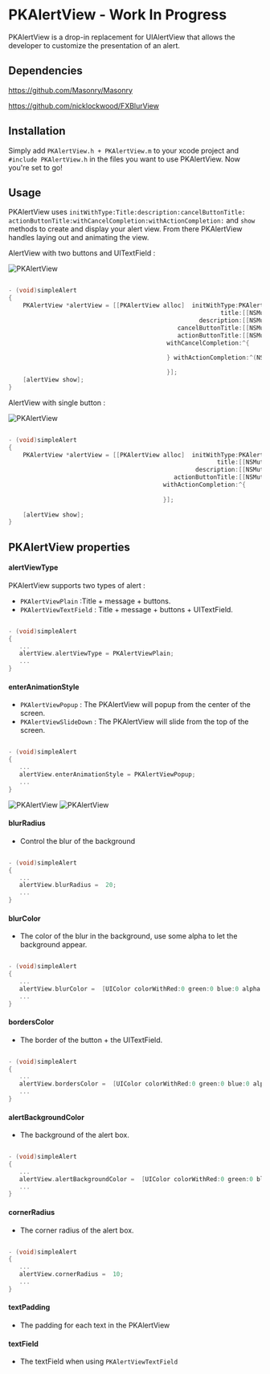 # PKAlertView - Work In Progress
PKAlertView is a drop-in replacement for UIAlertView that allows the developer to customize the presentation of an alert.

## Dependencies ##
https://github.com/Masonry/Masonry

https://github.com/nicklockwood/FXBlurView

## Installation ##

Simply add `PKAlertView.h + PKAlertView.m` to your xcode project and `#include PKAlertView.h` in the files you want to use PKAlertView. 
Now you're set to go!

## Usage ##

 
 PKAlertView uses `initWithType:​Title:​description:​cancelButtonTitle:​actionButtonTitle:​withCancelCompletion:​withActionCompletion:`  and `show` methods to create and display your alert view. 
 From there PKAlertView handles laying out and animating the view. 

AlertView with two buttons and UITextField :

![PKAlertView](https://raw.githubusercontent.com/paperkite/PKAlertView/master/screenshots/screenshot1.png)


```objective-c

- (void)simpleAlert
{
    PKAlertView *alertView = [[PKAlertView alloc]  initWithType:PKAlertViewTextField
                                                           title:[[NSMutableAttributedString alloc] initWithString:@"Bonjour"]
                                                     description:[[NSMutableAttributedString alloc] initWithString:@"Comment allez-vous ?"]
                                               cancelButtonTitle:[[NSMutableAttributedString alloc] initWithString:@"Cancel"]
                                               actionButtonTitle:[[NSMutableAttributedString alloc] initWithString:@"OK"]
                                            withCancelCompletion:^{
                                                
                                            } withActionCompletion:^(NSString *textFieldString) {

                                            }];
    [alertView show];
}

```

AlertView with single button :

![PKAlertView](https://raw.githubusercontent.com/paperkite/PKAlertView/master/screenshots/screenshot2.png)

```objective-c

- (void)simpleAlert
{
    PKAlertView *alertView = [[PKAlertView alloc]  initWithType:PKAlertViewTextField
                                                          title:[[NSMutableAttributedString alloc] initWithString:@"Bonjour"]
                                                    description:[[NSMutableAttributedString alloc] initWithString:@"Comment allez-vous ?"]
                                              actionButtonTitle:[[NSMutableAttributedString alloc] initWithString:@"OK"]
                                           withActionCompletion:^{
                                               
                                           }];
    
    [alertView show];
}

```

PKAlertView properties
----------------


#### alertViewType

PKAlertView supports two types of alert :

* `PKAlertViewPlain` :Title + message + buttons.
* `PKAlertViewTextField` : Title + message + buttons + UITextField.

```objective-c

- (void)simpleAlert
{
   ...
   alertView.alertViewType = PKAlertViewPlain;
   ...
}

```

#### enterAnimationStyle

* `PKAlertViewPopup` : The PKAlertView will popup from the center of the screen.
* `PKAlertViewSlideDown` : The PKAlertView will slide from the top of the screen.

```objective-c

- (void)simpleAlert
{
   ...
   alertView.enterAnimationStyle = PKAlertViewPopup;
   ...
}

```

![PKAlertView](https://raw.githubusercontent.com/paperkite/PKAlertView/master/screenshots/screenshot3.gif)
![PKAlertView](https://raw.githubusercontent.com/paperkite/PKAlertView/master/screenshots/screenshot4.gif)

#### blurRadius

* Control the blur of the background

```objective-c

- (void)simpleAlert
{
   ...
   alertView.blurRadius =  20;
   ...
}

```

#### blurColor

* The color of the blur in the background, use some alpha to let the background appear.

```objective-c

- (void)simpleAlert
{
   ...
   alertView.blurColor =  [UIColor colorWithRed:0 green:0 blue:0 alpha:0.4];
   ...
}

```

#### bordersColor

* The border of the button + the UITextField.

```objective-c

- (void)simpleAlert
{
   ...
   alertView.bordersColor =  [UIColor colorWithRed:0 green:0 blue:0 alpha:0.4];
   ...
}

```

#### alertBackgroundColor

* The background of the alert box.

```objective-c

- (void)simpleAlert
{
   ...
   alertView.alertBackgroundColor =  [UIColor colorWithRed:0 green:0 blue:0 alpha:0.4];
   ...
}

```

#### cornerRadius

* The corner radius of the alert box.

```objective-c

- (void)simpleAlert
{
   ...
   alertView.cornerRadius =  10;
   ...
}

```

#### textPadding

* The padding for each text in the PKAlertView


#### textField

* The textField when using `PKAlertViewTextField`

